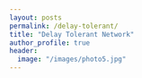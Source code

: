 ```yaml
---
layout: posts
permalink: /delay-tolerant/
title: "Delay Tolerant Network"
author_profile: true
header:
  image: "/images/photo5.jpg"
---
```

